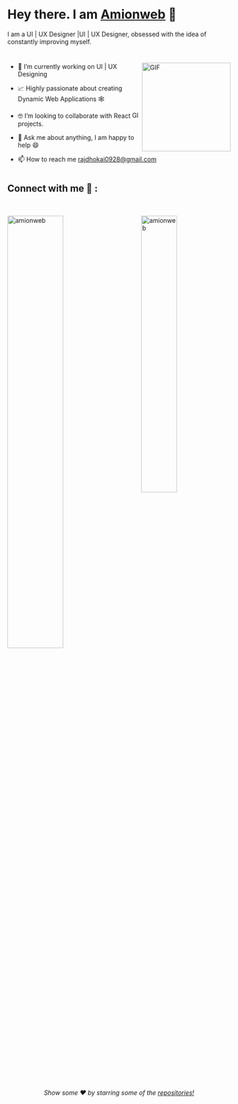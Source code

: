 <!---
amionweb/amionweb is a ✨ special ✨ repository because its `README.md` (this file) appears on your GitHub profile.
You can click the Preview link to take a look at your changes.
--->
# Hey there. I am [Amionweb](https://github.com/amionweb) 👋

<!--<p align="left"> 
	<img src="https://komarev.com/ghpvc/?username=amionweb&color=blue" alt="amionweb" /> 
</p>--> 

I am a UI | UX Designer |UI | UX Designer, obsessed with the idea of constantly improving myself.
<br>
 #
<img align="right" height="200px" alt="GIF" src="https://i.pinimg.com/originals/e4/26/70/e426702edf874b181aced1e2fa5c6cde.gif" />

- 🔭 I’m currently working on UI | UX Designing <br/>

- 📈 Highly passionate about creating Dynamic Web Applications 🕸 <br/>

- 🤓 I’m looking to collaborate with React <img height="15px" alt="GIF" src="https://upload.wikimedia.org/wikipedia/commons/a/a7/React-icon.svg" /> projects. <br/>

- 💬 Ask me about anything, I am happy to help 😄 <br/>
- 📫 How to reach me rajdhokai0928@gmail.com <br/>

#
## Connect with me 🤝 :
<br>
<p> <img src="https://github-readme-stats.vercel.app/api?username=amionweb&show_icons=true" alt="amionweb" width="50%"/> 
<img src="https://github-readme-stats.vercel.app/api/top-langs/?username=amionweb&layout=compact" alt="amionweb" align="right" width="40%"/> </p>


<p align="center">
<h6 align="center">Show some ❤️ by starring some of the <a href="https://github.com/amionweb?tab=repositories"> repositories!</a></h6>
</p>
